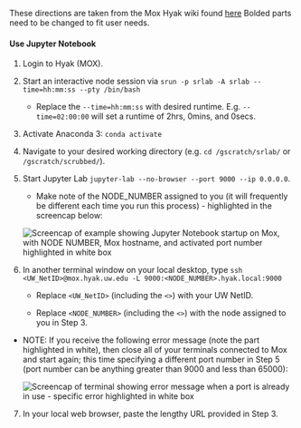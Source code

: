These directions are taken from the Mox Hyak wiki found [here](https://wiki.cac.washington.edu/display/hyakusers/Mox_ipython_jupyter) Bolded parts need to be changed to fit user needs.

#### Use Jupyter Notebook

1. Login to Hyak (MOX).

2. Start an interactive node session via `srun -p srlab -A srlab --time=hh:mm:ss --pty /bin/bash`

    - Replace the `--time=hh:mm:ss` with desired runtime. E.g. `--time=02:00:00` will set a runtime of 2hrs, 0mins, and 0secs.

3. Activate Anaconda 3: `conda activate`

4. Navigate to your desired working directory (e.g. `cd /gscratch/srlab/` or `/gscratch/scrubbed/`).

5. Start Jupyter Lab `jupyter-lab --no-browser --port 9000 --ip 0.0.0.0`.

    - Make note of the NODE_NUMBER assigned to you (it will frequently be different each time you run this process) - highlighted in the screencap below:

    ![Screencap of example showing Jupyter Notebook startup on Mox, with NODE NUMBER, Mox hostname, and activated port number highlighted in white box](https://github.com/RobertsLab/resources/blob/master/img/mox-jupyter_lab-node_and_port.png?raw=true)

6. In another terminal window on your local desktop, type `ssh <UW_NetID>@mox.hyak.uw.edu -L 9000:<NODE_NUMBER>.hyak.local:9000`

    - Replace `<UW_NetID>` (including the `<>`) with your UW NetID.

    - Replace `<NODE_NUMBER>` (including the `<>`) with the node assigned to you in Step 3.

  - NOTE: If you receive the following error message (note the part highlighted in white), then close all of your terminals connected to Mox and start again; this time specifying a different port number in Step 5 (port number can be anything greater than 9000 and less than 65000):

    ![Screencap of terminal showing error message when a port is already in use - specific error highlighted in white box](https://github.com/RobertsLab/resources/blob/master/img/mox-jupyter_lab-port_already_in_use.png?raw=true)

7. In your local web browser, paste the lengthy URL provided in Step 3.


